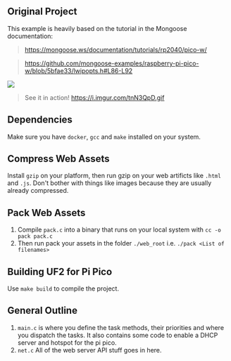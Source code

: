 ## Original Project
This example is heavily based on the tutorial in the Mongoose documentation:
> https://mongoose.ws/documentation/tutorials/rp2040/pico-w/

> https://github.com/mongoose-examples/raspberry-pi-pico-w/blob/5bfae33/lwipopts.h#L86-L92

<img src="https://i.imgur.com/tnN3QpD.gif"/>

> See it in action! https://i.imgur.com/tnN3QpD.gif

## Dependencies
Make sure you have `docker`, `gcc` and `make` installed on your system. 
## Compress Web Assets
Install `gzip` on your platform, then run gzip on your web artificts like `.html` and `.js`. Don't bother with things like images because they are usually already compressed.

## Pack Web Assets
1. Compile `pack.c` into a binary that runs on your local system with `cc -o pack pack.c`
2. Then run pack your assets in the folder `./web_root` i.e. `./pack <List of filenames>` 

## Building UF2 for Pi Pico
Use `make build` to compile the project.

## General Outline
1. `main.c` is where you define the task methods, their priorities and where you dispatch the tasks. It also contains some code to enable a DHCP server and hotspot for the pi pico.
2. `net.c` All of the web server API stuff goes in here.
